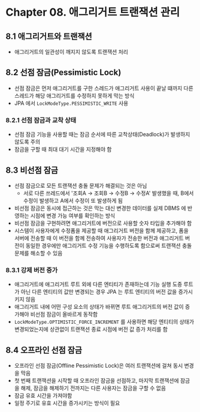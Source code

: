 # Chapter 08. 애그리거트 트랜잭션 관리

## 8.1 애그리거트와 트랜잭션

- 애그리거트의 일관성이 깨지지 않도록 트랜잭션 처리

## 8.2 선점 잠금(Pessimistic Lock)

- 선점 잠금은 먼저 애그리거트를 구한 스레드가 애그리거트 사용이 끝날 떄까지 다른 스레드가 해당 애그리거트를 수정하지 못하게 막는 방식
- JPA 에서 `LockModeType.PESSIMISTIC_WRITE` 사용

### 8.2.1 선점 잠금과 교착 상태

- 선점 잠금 기능을 사용할 때는 잠금 순서에 따른 교착상태(Deadlock)가 발생하지 않도록 주의
- 잠금을 구할 때 최대 대기 시간을 지정해야 함

## 8.3 비선점 잠금

- 선점 잠금으로 모든 트랜잭션 충돌 문제가 해결되는 것은 아님
  - 서로 다른 쓰레드에서 '조회A -> 조회B -> 수정B -> 수정A' 발생했을 때, B에서 수정이 발생하고 A에서 수정이 또 발생하게 됨
- 비선점 잠금은 동시에 접근하는 것은 막는 대신 변경한 데이터를 실제 DBMS 에 반영하는 시점에 변경 가능 여부를 확인하는 방식
- 비선점 잠금을 구현하려면 애그리거트에 버전으로 사용할 숫자 타입을 추가해야 함
- 시스템이 사용자에게 수정폼을 제공할 때 애그리거트 버전을 함께 제공하고, 폼을 서버에 전송할 때 이 버전을 함께 전송하여 사용자가 전송한 버전과 애그리거트 버전이 동일한 경우에만 애그리거트 수정 기능을 수행하도록 함으로써 트랜잭션 충돌 문제를 해소할 수 있음

### 8.3.1 강제 버전 증가

- 애그리거트에 애그리거트 루트 외에 다른 엔티티가 존재하는데 기능 실행 도중 루트가 아닌 다른 엔티티의 값만 변경되는 경우 JPA 는 루트 엔티티의 버전 값을 증가시키지 않음
- 애그리거트 내에 어떤 구성 요소의 상태가 바뀌면 루트 애그리거트의 버전 값이 증가해야 비선점 잠금이 올바르게 동작함
- `LockModeType.OPTIMISTIC_FORCE_INCREMENT` 를 사용하면 해당 엔티티의 상태가 변경되었는지에 상관없이 트랜잭션 종료 시점에 버전 값 증가 처리를 함

## 8.4 오프라인 선점 잠금

- 오프라인 선점 잠금(Offline Pessimistic Lock)은 여러 트랜잭션에 걸쳐 동시 변경을 막음
- 첫 번째 트랜잭션을 시작할 때 오프라인 잠금을 선점하고, 마지막 트랜잭션에 잠금을 해제, 잠금을 해제하기 전까지는 다른 사용자는 잠금을 구할 수 없음
- 잠금 유효 시간을 가져야함
- 일정 주기로 유효 시간을 증가시키는 방식이 필요
